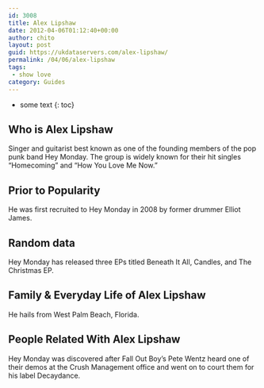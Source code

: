 ```yaml
---
id: 3008
title: Alex Lipshaw
date: 2012-04-06T01:12:40+00:00
author: chito
layout: post
guid: https://ukdataservers.com/alex-lipshaw/
permalink: /04/06/alex-lipshaw
tags:
 - show love
category: Guides
---
```


* some text
{: toc}
          
          
## Who is  Alex Lipshaw
                  
                  
                  
Singer and guitarist best known as one of the founding members of the pop punk band Hey Monday. The group is widely known for their hit singles &#8220;Homecoming&#8221; and &#8220;How You Love Me Now.&#8221;
                  
                
                
                
## Prior to Popularity 
                  
                  
                  
He was first recruited to Hey Monday in 2008 by former drummer Elliot James.
                  
                
                
                
## Random data 
                  
                  
                  
Hey Monday has released three EPs titled Beneath It All, Candles, and The Christmas EP.
                  
                
                
                
## Family & Everyday Life of Alex Lipshaw
                  
                  
                  
He hails from West Palm Beach, Florida.
                  
                
                
                
## People Related With  Alex Lipshaw
                  
                  
                  
Hey Monday was discovered after Fall Out Boy&#8217;s Pete Wentz heard one of their demos at the Crush Management office and went on to court them for his label Decaydance.
                  
                
              
            
          
          
          
    
    
  
